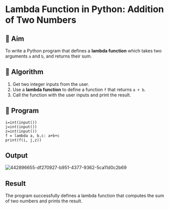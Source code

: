 # Lambda Function in Python: Addition of Two Numbers

## 🎯 Aim
To write a Python program that defines a **lambda function** which takes two arguments `a` and `b`, and returns their sum.

## 🧠 Algorithm
1. Get two integer inputs from the user.
2. Use a **lambda function** to define a function `f` that returns `a + b`.
3. Call the function with the user inputs and print the result.

## 🧾 Program
```
i=int(input())
j=int(input())
z=int(input())
f = lambda a, b,c: a+b+c
print(f(i, j,z))
```
## Output
![442896655-df270927-b951-4377-9362-5ca11d0c2b69](https://github.com/user-attachments/assets/d94f9c73-b771-4625-b390-d3dff174da5c)

## Result
The program successfully defines a lambda function that computes the sum of two numbers and prints the result.

